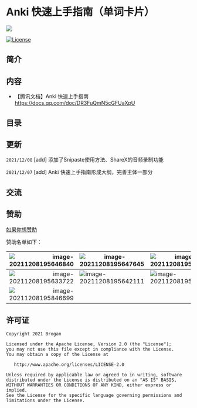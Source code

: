 # Anki 快速上手指南（单词卡片）

![](https://gitee.com/Brogan/image-bed/raw/master/img/top.png)


[![License][licenseSvg]][license]

## 简介

##  内容

- 【腾讯文档】Anki 快速上手指南
  https://docs.qq.com/doc/DR3FuQmN5cGFUaXpU

## 目录

## 更新

`2021/12/08` [add] 添加了Snipaste使用方法、ShareX的音频录制功能

`2021/12/07` [add] Anki 快速上手指南形成大纲，完善主体一部分

## 交流

## 赞助

[如果你想赞助](/Donations.md)

赞助名单如下：

| ![image-20211208195646840](C:\Users\Brainbg\AppData\Roaming\Typora\typora-user-images\image-20211208195646840.png) | ![image-20211208195647645](C:\Users\Brainbg\AppData\Roaming\Typora\typora-user-images\image-20211208195647645.png) | ![image-20211208195648456](C:\Users\Brainbg\AppData\Roaming\Typora\typora-user-images\image-20211208195648456.png) | ![image-20211208195821245](C:\Users\Brainbg\AppData\Roaming\Typora\typora-user-images\image-20211208195821245.png) | ![image-20211208195822394](C:\Users\Brainbg\AppData\Roaming\Typora\typora-user-images\image-20211208195822394.png) | ![image-20211208195823047](C:\Users\Brainbg\AppData\Roaming\Typora\typora-user-images\image-20211208195823047.png) |
| -----------------------------------------------------------: | ------------------------------------------------------------ | ------------------------------------------------------------ | ------------------------------------------------------------ | ------------------------------------------------------------ | ------------------------------------------------------------ |
| ![image-20211208195633722](C:\Users\Brainbg\AppData\Roaming\Typora\typora-user-images\image-20211208195633722.png) | ![image-20211208195642111](C:\Users\Brainbg\AppData\Roaming\Typora\typora-user-images\image-20211208195642111.png) | ![image-20211208195643263](C:\Users\Brainbg\AppData\Roaming\Typora\typora-user-images\image-20211208195643263.png) | ![image-20211208195826040](C:\Users\Brainbg\AppData\Roaming\Typora\typora-user-images\image-20211208195826040.png) | ![image-20211208195827053](C:\Users\Brainbg\AppData\Roaming\Typora\typora-user-images\image-20211208195827053.png) | ![image-20211208195827684](C:\Users\Brainbg\AppData\Roaming\Typora\typora-user-images\image-20211208195827684.png) |
| ![image-20211208195846699](C:\Users\Brainbg\AppData\Roaming\Typora\typora-user-images\image-20211208195846699.png) |                                                              |                                                              |                                                              |                                                              |                                                              |



## 许可证

```
Copyright 2021 Brogan

Licensed under the Apache License, Version 2.0 (the "License");
you may not use this file except in compliance with the License.
You may obtain a copy of the License at

   http://www.apache.org/licenses/LICENSE-2.0

Unless required by applicable law or agreed to in writing, software
distributed under the License is distributed on an "AS IS" BASIS,
WITHOUT WARRANTIES OR CONDITIONS OF ANY KIND, either express or implied.
See the License for the specific language governing permissions and
limitations under the License.
```



<!-- 许可证 -->

[licenseSvg]: https://img.shields.io/badge/License-Apache--2.0-brightgreen.svg
[license]: https://github.com/BroganGrow/AnkiHandBook/blob/main/LICENSE

[qqgroupSvg]: https://img.shields.io/badge/%20Anki%E5%88%B6%E5%8D%A1%E7%BE%A4%20-%40Brogan-brightgreen
[qqgroup]: https://shang.qq.com/wpa/qunwpa?idkey=d906789f84484465e2736f7b524366b4c23afeda38733d5c7b10fc3f6e406e9b

